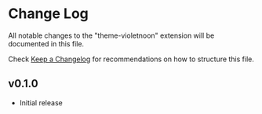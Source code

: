 # Change Log
All notable changes to the "theme-violetnoon" extension will be documented in this file.

Check [Keep a Changelog](http://keepachangelog.com/) for recommendations on how to structure this file.

## v0.1.0
- Initial release
